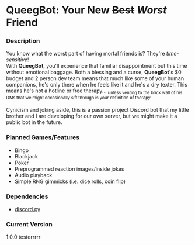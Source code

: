 # QueegBot: Your New ~~Best~~ *Worst* Friend
### Description
You know what the worst part of having mortal friends is? They're _time-sensitive_!<br>
With **QueegBot**, you'll experience that familiar disappointment but this time without emotional baggage. Both a blessing and a curse, **QueegBot**'s $0 budget and 2 person dev team means that much like some of your human companions, he's only there when he feels like it and he's a dry texter. This means he's not a hotline or free therapy... <sub>unless venting to the brick wall of his DMs that we might occasionally sift through is your definition of therapy</sub><br><br>
Cynicism and joking aside, this is a passion project Discord bot that my little brother and I are developing for our own server, but we might make it a public bot in the future.
### Planned Games/Features
- Bingo
- Blackjack
- Poker
- Preprogrammed reaction images/inside jokes
- Audio playback
- Simple RNG gimmicks (i.e. dice rolls, coin flip)
### Dependencies
- [discord.py](https://github.com/Rapptz/discord.py)
### Current Version
1.0.0
testerrrrr
